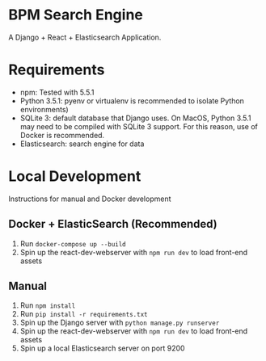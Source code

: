 # BPM Search Engine
A Django + React + Elasticsearch Application.

# Requirements
- npm: Tested with 5.5.1
- Python 3.5.1: pyenv or virtualenv is recommended to isolate Python environments)
- SQLite 3: default database that Django uses. On MacOS, Python 3.5.1 may need to be compiled with SQLite 3 support. For this reason, use of Docker is recommended.
- Elasticsearch: search engine for data

# Local Development
Instructions for manual and Docker development

## Docker + ElasticSearch (Recommended)
1. Run `docker-compose up --build`
2. Spin up the react-dev-webserver with `npm run dev` to load front-end assets

## Manual
1. Run `npm install`
2. Run `pip install -r requirements.txt`
3. Spin up the Django server with `python manage.py runserver`
4. Spin up the react-dev-webserver with `npm run dev` to load front-end assets
5. Spin up a local Elasticsearch server on port 9200

